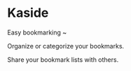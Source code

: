 Kaside
========

Easy bookmarking ~ 

Organize or categorize your bookmarks.

Share your bookmark lists with others.
